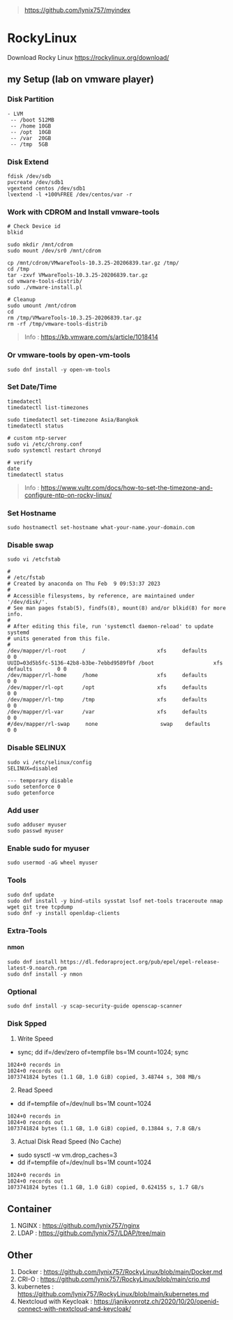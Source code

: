 > https://github.com/lynix757/myindex

# RockyLinux
Download Rocky Linux
https://rockylinux.org/download/

## my Setup (lab on vmware player)
### Disk Partition 
```
- LVM
 -- /boot 512MB
 -- /home 10GB
 -- /opt  10GB
 -- /var  20GB
 -- /tmp  5GB
 ```
### Disk Extend
 ```
fdisk /dev/sdb
pvcreate /dev/sdb1
vgextend centos /dev/sdb1
lvextend -l +100%FREE /dev/centos/var -r
 ```
### Work with CDROM and Install vmware-tools
 ```
# Check Device id
blkid

sudo mkdir /mnt/cdrom
sudo mount /dev/sr0 /mnt/cdrom

cp /mnt/cdrom/VMwareTools-10.3.25-20206839.tar.gz /tmp/
cd /tmp
tar -zxvf VMwareTools-10.3.25-20206839.tar.gz
cd vmware-tools-distrib/
sudo ./vmware-install.pl

# Cleanup
sudo umount /mnt/cdrom
cd
rm /tmp/VMwareTools-10.3.25-20206839.tar.gz
rm -rf /tmp/vmware-tools-distrib
 ```
> Info : https://kb.vmware.com/s/article/1018414
> 
### Or vmware-tools by open-vm-tools
 ```
sudo dnf install -y open-vm-tools
 ```
 
### Set Date/Time
 ```
timedatectl
timedatectl list-timezones

sudo timedatectl set-timezone Asia/Bangkok
timedatectl status

# custom ntp-server
sudo vi /etc/chrony.conf
sudo systemctl restart chronyd
 
# verify
date
timedatectl status
 ```
 > Info : https://www.vultr.com/docs/how-to-set-the-timezone-and-configure-ntp-on-rocky-linux/
 
 
### Set Hostname
 ```
sudo hostnamectl set-hostname what-your-name.your-domain.com
 ```

### Disable swap
 ```
sudo vi /etcfstab

#
# /etc/fstab
# Created by anaconda on Thu Feb  9 09:53:37 2023
#
# Accessible filesystems, by reference, are maintained under '/dev/disk/'.
# See man pages fstab(5), findfs(8), mount(8) and/or blkid(8) for more info.
#
# After editing this file, run 'systemctl daemon-reload' to update systemd
# units generated from this file.
#
/dev/mapper/rl-root     /                       xfs     defaults        0 0
UUID=03d5b5fc-5136-42b8-b3be-7ebbd9589fbf /boot                   xfs     defaults        0 0
/dev/mapper/rl-home     /home                   xfs     defaults        0 0
/dev/mapper/rl-opt      /opt                    xfs     defaults        0 0
/dev/mapper/rl-tmp      /tmp                    xfs     defaults        0 0
/dev/mapper/rl-var      /var                    xfs     defaults        0 0
#/dev/mapper/rl-swap     none                    swap    defaults        0 0
 ```

### Disable SELINUX
 ```
sudo vi /etc/selinux/config
SELINUX=disabled

--- temporary disable
sudo setenforce 0
sudo getenforce
 ```

### Add user
```
sudo adduser myuser
sudo passwd myuser
```

### Enable sudo for myuser
```
sudo usermod -aG wheel myuser
```

### Tools
```
sudo dnf update
sudo dnf install -y bind-utils sysstat lsof net-tools traceroute nmap wget git tree tcpdump
sudo dnf -y install openldap-clients
```
### Extra-Tools
#### nmon
```
sudo dnf install https://dl.fedoraproject.org/pub/epel/epel-release-latest-9.noarch.rpm
sudo dnf install -y nmon
```

### Optional
```
sudo dnf install -y scap-security-guide openscap-scanner
```

### Disk Spped
1. Write Speed
- sync; dd if=/dev/zero of=tempfile bs=1M count=1024; sync
```
1024+0 records in
1024+0 records out
1073741824 bytes (1.1 GB, 1.0 GiB) copied, 3.48744 s, 308 MB/s
```
2. Read Speed
- dd if=tempfile of=/dev/null bs=1M count=1024
```
1024+0 records in
1024+0 records out
1073741824 bytes (1.1 GB, 1.0 GiB) copied, 0.13844 s, 7.8 GB/s
```
3. Actual Disk Read Speed (No Cache)
- sudo sysctl -w vm.drop_caches=3
- dd if=tempfile of=/dev/null bs=1M count=1024
```
1024+0 records in
1024+0 records out
1073741824 bytes (1.1 GB, 1.0 GiB) copied, 0.624155 s, 1.7 GB/s
```
## Container
1. NGINX : https://github.com/lynix757/nginx
2. LDAP : https://github.com/lynix757/LDAP/tree/main

## Other
1. Docker : https://github.com/lynix757/RockyLinux/blob/main/Docker.md
2. CRI-O : https://github.com/lynix757/RockyLinux/blob/main/crio.md
3. kubernetes : https://github.com/lynix757/RockyLinux/blob/main/kubernetes.md
4. Nextcloud with Keycloak : https://janikvonrotz.ch/2020/10/20/openid-connect-with-nextcloud-and-keycloak/
